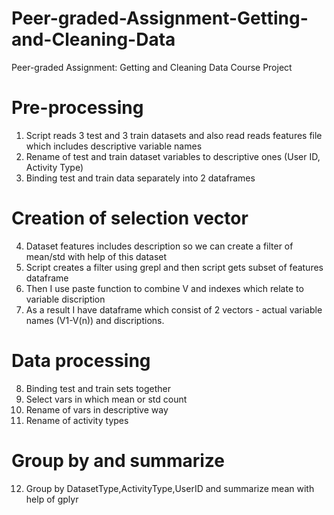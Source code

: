 # Peer-graded-Assignment-Getting-and-Cleaning-Data
Peer-graded Assignment: Getting and Cleaning Data Course Project

# Pre-processing
1. Script reads 3 test and 3 train datasets and also read reads features file which includes descriptive variable names
2. Rename of test and train dataset variables to descriptive ones (User ID, Activity Type)
3. Binding test and train data separately into 2 dataframes

# Creation of selection vector
4. Dataset features includes description so we can create a filter of mean/std with help of this dataset
5. Script creates a filter using grepl and then script gets subset of features dataframe
6. Then I use paste function to combine V and indexes which relate to variable discription
7. As a result I have dataframe which consist of 2 vectors - actual variable names (V1-V(n)) and discriptions.

# Data processing
8. Binding test and train sets together
9. Select vars in which mean or std count
10. Rename of vars in descriptive way
11. Rename of activity types

# Group by and summarize
12. Group by DatasetType,ActivityType,UserID and summarize mean with help of gplyr
